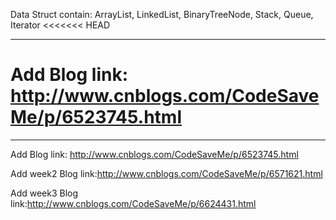 Data Struct contain: ArrayList, LinkedList, BinaryTreeNode, Stack, Queue, Iterator
<<<<<<< HEAD
--- ---
Add Blog link:
http://www.cnblogs.com/CodeSaveMe/p/6523745.html
=======
--- --- 
Add Blog link: http://www.cnblogs.com/CodeSaveMe/p/6523745.html

Add week2 Blog link:http://www.cnblogs.com/CodeSaveMe/p/6571621.html

Add week3 Blog link:http://www.cnblogs.com/CodeSaveMe/p/6624431.html

